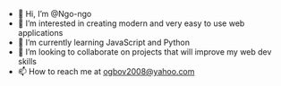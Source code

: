 - 👋 Hi, I’m @Ngo-ngo
- 👀 I’m interested in creating modern and very easy to use web applications
- 🌱 I’m currently learning JavaScript and Python
- 💞️ I’m looking to collaborate on projects that will improve my web dev skills  
- 📫 How to reach me at ogbov2008@yahoo.com

<!---
Ngo-ngo/Ngo-ngo is a ✨ special ✨ repository because its `README.md` (this file) appears on your GitHub profile.
You can click the Preview link to take a look at your changes.
--->
